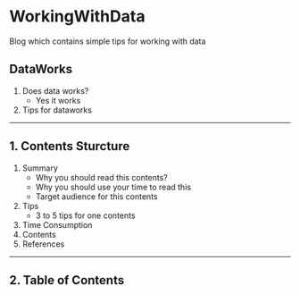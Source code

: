 # WorkingWithData
Blog which contains simple tips for working with data

## DataWorks
1. Does data works?
    - Yes it works
2. Tips for dataworks

---

## 1. Contents Sturcture
1. Summary
    - Why you should read this contents?
    - Why you should use your time to read this
    - Target audience for this contents
2. Tips
    - 3 to 5 tips for one contents
3. Time Consumption
4. Contents
5. References

---

## 2. Table of Contents


